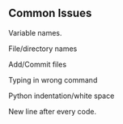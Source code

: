 ## Common Issues

Variable names.

File/directory names

Add/Commit files

Typing in wrong command

Python indentation/white space

New line after every code.


